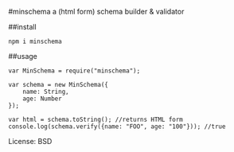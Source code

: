#minschema
a (html form) schema builder & validator

##install

    npm i minschema

##usage

    var MinSchema = require("minschema");
    
    var schema = new MinSchema({
    	name: String,
    	age: Number
    });

    var html = schema.toString(); //returns HTML form
    console.log(schema.verify({name: "FOO", age: "100"})); //true

License: BSD
